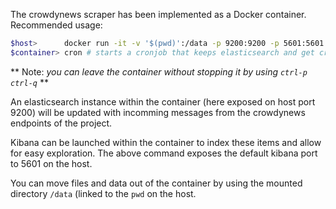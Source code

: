 The crowdynews scraper has been implemented as a Docker container. 
Recommended usage:

```bash
$host>      docker run -it -v '$(pwd)':/data -p 9200:9200 -p 5601:5601 --name 'crowdy' rnvdv/crowdy /bin/bash
$container> cron # starts a cronjob that keeps elasticsearch and get crowdy running
```

** Note: *you can leave the container without stopping it by using `ctrl-p ctrl-q`* **

An elasticsearch instance within the container (here exposed on host port 9200) will be updated with incomming 
messages from the crowdynews endpoints of the project. 

Kibana can be launched within the container to index these items and allow for easy exploration. The above command
exposes the default kibana port to 5601 on the host. 

You can move files and data out of the container by using the mounted directory `/data` (linked to the `pwd` on the host. 

